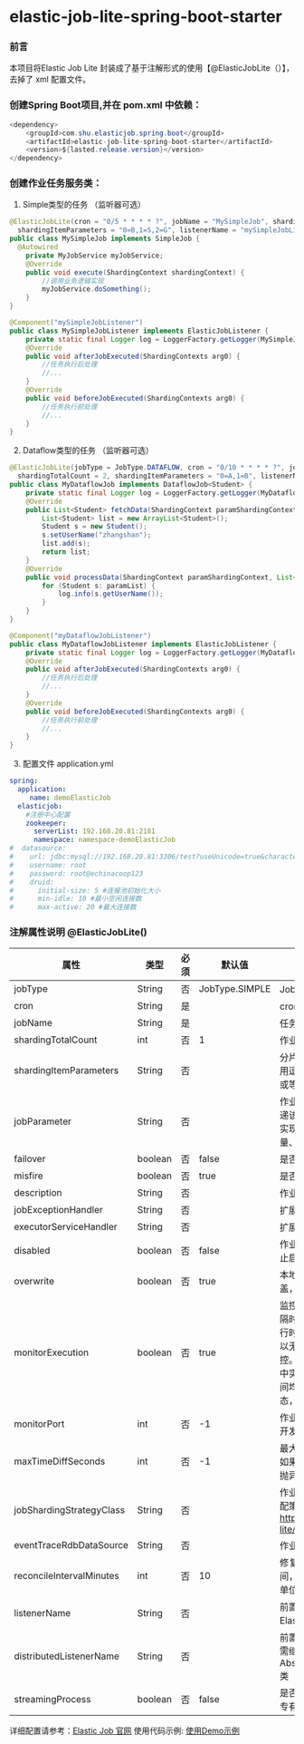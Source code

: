 # elastic-job-lite-spring-boot-starter
### 前言
 本项目将Elastic Job Lite 封装成了基于注解形式的使用【@ElasticJobLite（）】，去掉了 xml 配置文件。

### 创建Spring Boot项目,并在 pom.xml 中依赖：
``` java
<dependency>
    <groupId>com.shu.elasticjob.spring.boot</groupId>
    <artifactId>elastic-job-lite-spring-boot-starter</artifactId>
    <version>${lasted.release.version}</version>
</dependency>
```
### 创建作业任务服务类：

1. Simple类型的任务 （监听器可选）
``` java
@ElasticJobLite(cron = "0/5 * * * * ?", jobName = "MySimpleJob", shardingTotalCount = 3, 
  shardingItemParameters = "0=B,1=S,2=G", listenerName = "mySimpleJobListener")
public class MySimpleJob implements SimpleJob {
  @Autowired
	private MyJobService myJobService;
	@Override
	public void execute(ShardingContext shardingContext) {
		//调用业务逻辑实现
		myJobService.doSomething();
	}
}
```
``` java 
@Component("mySimpleJobListener")
public class MySimpleJobListener implements ElasticJobListener {
	private static final Logger log = LoggerFactory.getLogger(MySimpleJobListener.class);
	@Override
	public void afterJobExecuted(ShardingContexts arg0) {
		//任务执行后处理
		//...
	}
	@Override
	public void beforeJobExecuted(ShardingContexts arg0) {
		//任务执行前处理
		//...
	}
}
```
2. Dataflow类型的任务 （监听器可选）
``` java
@ElasticJobLite(jobType = JobType.DATAFLOW, cron = "0/10 * * * * ?", jobName = "myDataflowJob", 
  shardingTotalCount = 2, shardingItemParameters = "0=A,1=B", listenerName = "myDataflowJobListener")
public class MyDataflowJob implements DataflowJob<Student> {
	private static final Logger log = LoggerFactory.getLogger(MyDataflowJob.class);
	@Override
	public List<Student> fetchData(ShardingContext paramShardingContext) {
		List<Student> list = new ArrayList<Student>();
		Student s = new Student();
		s.setUserName("zhangshan");
		list.add(s);
		return list;
	}
	@Override
	public void processData(ShardingContext paramShardingContext, List<Student> paramList) {
		for (Student s: paramList) {
			log.info(s.getUserName());
		}
	}
}

@Component("myDataflowJobListener")
public class MyDataflowJobListener implements ElasticJobListener {
	private static final Logger log = LoggerFactory.getLogger(MyDataflowJobListener.class);
	@Override
	public void afterJobExecuted(ShardingContexts arg0) {
		//任务执行后处理
		//...
	}
	@Override
	public void beforeJobExecuted(ShardingContexts arg0) {
		//任务执行前处理
		//...
	}
}
```
3. 配置文件 application.yml
``` yml
spring:
  application:
     name: demoElasticJob
  elasticjob:
    #注册中心配置
    zookeeper:
      serverList: 192.168.20.81:2181
      namespace: namespace-demoElasticJob
#  datasource:
#    url: jdbc:mysql://192.168.20.81:3306/test?useUnicode=true&characterEncoding=utf8&useSSL=false
#    username: root
#    password: root@echinacoop123
#    druid:
#      initial-size: 5 #连接池初始化大小
#      min-idle: 10 #最小空闲连接数
#      max-active: 20 #最大连接数
```

### 注解属性说明 @ElasticJobLite()
属性 | 类型 | 必须 | 默认值 | 描述
----|----|----|----|----
jobType | String | 否 | JobType.SIMPLE | JobType.SIMPLE 或 JobType.DATAFLOW
cron | String | 是 |  | cron表达式，用于控制作业触发时间
jobName | String | 是 |  | 任务名称
shardingTotalCount | int | 否 | 1 | 作业分片总数
shardingItemParameters | String | 否 |  | 分片序列号和参数用等号分隔，多个键值对用逗号分隔 分片序列号从0开始，不可大于或等于作业分片总数 如：0=a,1=b,2=c
jobParameter | String | 否 |  | 作业自定义参数 作业自定义参数，可通过传递该参数为作业调度的业务方法传参，用于实现带参数的作业。例：每次获取的数据量、作业实例从数据库读取的主键等
failover | boolean | 否 | false | 是否开启失效转移
misfire | boolean | 否 | true | 是否开启错过任务重新执行
description | String | 否 |  | 作业描述信息
jobExceptionHandler | String | 否 |  | 扩展异常处理类
executorServiceHandler | String | 否 |  | 扩展作业处理线程池类
disabled | boolean | 否 | false | 作业是否禁止启动 可用于部署作业时，先禁止启动，部署结束后统一启动
overwrite | boolean | 否 | true | 本地配置是否可覆盖注册中心配置 如果可覆盖，每次启动作业都以本地配置为准
monitorExecution | boolean | 否 | true | 监控作业运行时状态 每次作业执行时间和间隔时间均非常短的情况，建议不监控作业运行时状态以提升效率。因为是瞬时状态，所以无必要监控。请用户自行增加数据堆积监控。并且不能保证数据重复选取，应在作业中实现幂等性。 每次作业执行时间和间隔时间均较长的情况，建议监控作业运行时状态，可保证数据不会重复选取。
monitorPort | int | 否 | -1 | 作业监控端口 建议配置作业监控端口, 方便开发者dump作业信息。
maxTimeDiffSeconds | int | 否 | -1 | 最大允许的本机与注册中心的时间误差秒数 如果时间误差超过配置秒数则作业启动时将抛异常 配置为-1表示不校验时间误差
jobShardingStrategyClass | String | 否 |  | 作业分片策略实现类全路径 默认使用平均分配策略 详情参见：作业分片策略 http://elasticjob.io/docs/elastic-job-lite/02-guide/job-sharding-strategy
eventTraceRdbDataSource | String | 否 |  | 作业事件追踪的数据源Bean引用
reconcileIntervalMinutes | int | 否 | 10 | 修复作业服务器不一致状态服务调度间隔时间，配置为小于1的任意值表示不执行修复 单位：分钟
listenerName | String | 否 |  | 前置后置任务监听实现类Bean引用，需实现ElasticJobListener接口
distributedListenerName | String | 否 |  | 前置后置任务分布式监听实现类Bean引用，需继承AbstractDistributeOnceElasticJobListener类
streamingProcess | boolean | 否 | false | 是否流式处理数据 (DataflowJob类型的作业专有属性)

	
详细配置请参考：<a href="http://elasticjob.io/docs/elastic-job-lite/02-guide/config-manual">Elastic Job 官网</a>
使用代码示例: <a href = "https://github.com/shujianhua/demo-integration/tree/master/demo-elastic-job">使用Demo示例</a>
